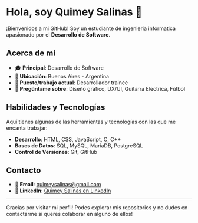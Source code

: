 # Hola, soy Quimey Salinas 👋

¡Bienvenidos a mi GitHub! Soy un estudiante de ingenieria informatica apasionado por el **Desarrollo de Software**.

## Acerca de mí

- 🎓 **Principal**: Desarrollo de Software 
- 📍 **Ubicación**: Buenos Aires - Argentina  
- 💼 **Puesto/trabajo actual**: Desarrollador trainee
- 💬 **Pregúntame sobre**: Diseño gráfico, UX/UI, Guitarra Electrica, Fútbol  

## Habilidades y Tecnologías

Aquí tienes algunas de las herramientas y tecnologías con las que me encanta trabajar:
 
- **Desarrollo**: HTML, CSS, JavaScript, C, C++
- **Bases de Datos**: SQL, MySQL, MariaDB, PostgreSQL    
- **Control de Versiones**: Git, GitHub  

## Contacto

- 📧 **Email**: [quimeysalinas@gmail.com](mailto:quimeysalinas@gmail.com)  
- 💼 **LinkedIn**: [Quimey Salinas en LinkedIn](www.linkedin.com/in/quimey-salinas-aab6a6131)  
<!--- 🌐 **Portfolio**: [En construcción...](#)  -->

---

Gracias por visitar mi perfil! 
Podes explorar mis repositorios y no dudes en contactarme si queres colaborar en alguno de ellos!
